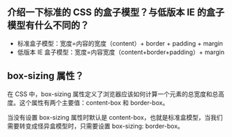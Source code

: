 ## 介绍一下标准的 CSS 的盒子模型？与低版本 IE 的盒子模型有什么不同的？

- 标准盒子模型：宽度=内容的宽度（content）+ border + padding + margin
- 低版本 IE 盒子模型：宽度=内容宽度（content+border+padding）+ margin

## box-sizing 属性？

在 CSS 中，box-sizing 属性定义了浏览器应该如何计算一个元素的总宽度和总高度。这个属性有两个主要值：content-box 和 border-box。

当没有设置 box-sizing 属性时默认是 content-box，也就是标准盒模型，当我们需要转变成怪异盒模型时，只需要设置 box-sizing: border-box。
